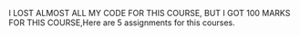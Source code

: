 I LOST ALMOST ALL MY CODE FOR THIS COURSE, BUT I GOT 100 MARKS FOR THIS COURSE,Here are 5 assignments for this courses.
